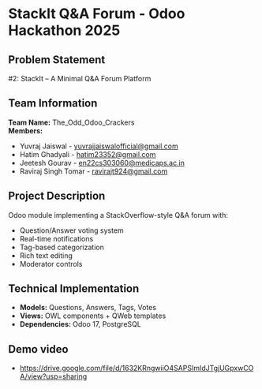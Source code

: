 # StackIt Q&A Forum - Odoo Hackathon 2025

## Problem Statement
#2: StackIt – A Minimal Q&A Forum Platform

## Team Information
**Team Name:** The_Odd_Odoo_Crackers  
**Members:**  
- Yuvraj Jaiswal - yuvrajjaiswalofficial@gmail.com  
- Hatim Ghadyali - hatim23352@gmail.com
- Jeetesh Gourav - en22cs303060@medicaps.ac.in
- Raviraj Singh Tomar - ravirajt924@gmail.com

## Project Description
Odoo module implementing a StackOverflow-style Q&A forum with:
- Question/Answer voting system
- Real-time notifications
- Tag-based categorization
- Rich text editing
- Moderator controls

## Technical Implementation
- **Models:** Questions, Answers, Tags, Votes
- **Views:** OWL components + QWeb templates
- **Dependencies:** Odoo 17, PostgreSQL

## Demo video
- https://drive.google.com/file/d/1632KRngwiiO4SAPSImIdJTgjUGpxwCOA/view?usp=sharing
